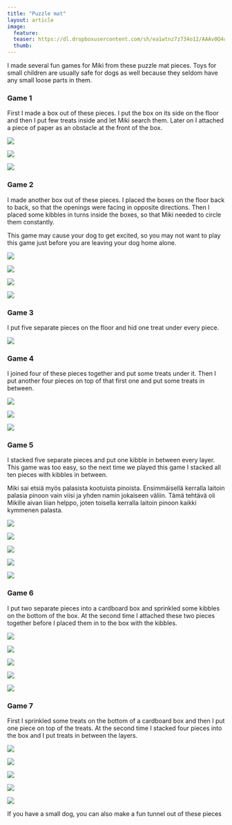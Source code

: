 ```yaml
---
title: "Puzzle mat"
layout: article
image:
  feature:
  teaser: https://dl.dropboxusercontent.com/sh/ea1wtnz7z734o12/AAAv0Q4utFypi1nSyIPlG-pba/aktivointi/palapelimatto/DS07724-245px.jpg
  thumb:
---
```


I made several fun games for Miki from these puzzle mat pieces. Toys for small children are usually safe for dogs as well because they seldom have any small loose parts in them.
 
### Game 1

First I made a box out of these pieces. I put the box on its side on the floor and then I put few treats inside and let Miki search them. Later on I attached a piece of paper as an obstacle at the front of the box.

[![](https://dl.dropboxusercontent.com/sh/ea1wtnz7z734o12/AAAsIRW2N78RBABuOml-Gc5ta/aktivointi/palapelimatto/DSC47487-800px.jpg)](https://dl.dropboxusercontent.com/sh/ea1wtnz7z734o12/AAAvQJ1w1smZP857FGpFJDULa/aktivointi/palapelimatto/DSC47487.jpg)

[![](https://dl.dropboxusercontent.com/sh/ea1wtnz7z734o12/AABnlhJEo70f3vRUd4_MzKWqa/aktivointi/palapelimatto/DSC48137-800px.jpg)](https://dl.dropboxusercontent.com/sh/ea1wtnz7z734o12/AADzSuKBKkcr5JJkso6EkHTSa/aktivointi/palapelimatto/DSC48137.jpg)

[![](https://dl.dropboxusercontent.com/sh/ea1wtnz7z734o12/AADY4xk-zC7KdfTPOhcl6gi-a/aktivointi/palapelimatto/DSC48146-800px.jpg)](https://dl.dropboxusercontent.com/sh/ea1wtnz7z734o12/AACWRfcG57Bkzg6FSL_AQr9ka/aktivointi/palapelimatto/DSC48146.jpg)

### Game 2

I made another box out of these pieces. I placed the boxes on the floor back to back, so that the openings were facing in opposite directions. Then I placed some kibbles in turns inside the boxes, so that Miki needed to circle them constantly.

This game may cause your dog to get excited, so you may not want to play this game just before you are leaving your dog home alone. 

[![](https://dl.dropboxusercontent.com/sh/ea1wtnz7z734o12/AAB3M7aTPTiHxMzu3VICkyeZa/aktivointi/palapelimatto/DSC47506-800px.jpg)](https://dl.dropboxusercontent.com/sh/ea1wtnz7z734o12/AADVBL4BVSOatkWYCZ-_L4eoa/aktivointi/palapelimatto/DSC47506.jpg)

[![](https://dl.dropboxusercontent.com/sh/ea1wtnz7z734o12/AADpiJqtXVsVpJDdkFb7tvhea/aktivointi/palapelimatto/DSC47496-800px.jpg)](https://dl.dropboxusercontent.com/sh/ea1wtnz7z734o12/AADyGBs_6JFEaHhHBbIf9hzVa/aktivointi/palapelimatto/DSC47496.jpg)

[![](https://dl.dropboxusercontent.com/sh/ea1wtnz7z734o12/AACvbvXXO8TC7B97vCq4YjuJa/aktivointi/palapelimatto/DSC47511-800px.jpg)](https://dl.dropboxusercontent.com/sh/ea1wtnz7z734o12/AABHokQJqnVhpgzgg_IckJHOa/aktivointi/palapelimatto/DSC47511.jpg)

[![](https://dl.dropboxusercontent.com/sh/ea1wtnz7z734o12/AAA6Ag5tRaHrIRButQfthlsba/aktivointi/palapelimatto/DSC47512-800px.jpg)](https://dl.dropboxusercontent.com/sh/ea1wtnz7z734o12/AABNjuzfvKoIpgXhbFdL_Doda/aktivointi/palapelimatto/DSC47512.jpg)

### Game 3

I put five separate pieces on the floor and hid one treat under every piece.

[![](https://dl.dropboxusercontent.com/sh/ea1wtnz7z734o12/AABehNSuBes1CqAX81BhzCXaa/aktivointi/palapelimatto/DSC47526-800px.jpg)](https://dl.dropboxusercontent.com/sh/ea1wtnz7z734o12/AAAjs2C12DuGTURSt0ORs4zza/aktivointi/palapelimatto/DSC47526.jpg)

### Game 4

I joined four of these pieces together and put some treats under it. Then I put another four pieces on top of that first one and put some treats in between.

[![](https://dl.dropboxusercontent.com/sh/ea1wtnz7z734o12/AADlvuWaqhrnzYXoBQ0jMj5da/aktivointi/palapelimatto/DSC48088-800px.jpg)](https://dl.dropboxusercontent.com/sh/ea1wtnz7z734o12/AAAthd_Ak6mU_xXSc9Aaun98a/aktivointi/palapelimatto/DSC48088.jpg)

[![](https://dl.dropboxusercontent.com/sh/ea1wtnz7z734o12/AADa8e_R6FMIWG_3Q3D0VZkUa/aktivointi/palapelimatto/DSC48098-800px.jpg)](https://dl.dropboxusercontent.com/sh/ea1wtnz7z734o12/AAB0ifDoRu_aP_dT0Aw5ls0Na/aktivointi/palapelimatto/DSC48098.jpg)

[![](https://dl.dropboxusercontent.com/sh/ea1wtnz7z734o12/AADWS4TsPFlvb-aL6UzU4PxGa/aktivointi/palapelimatto/DSC48126-800px.jpg)](https://dl.dropboxusercontent.com/sh/ea1wtnz7z734o12/AABRnWa_DplEp5h44IixzcPka/aktivointi/palapelimatto/DSC48126.jpg)

### Game 5

I stacked five separate pieces and put one kibble in between every layer. This game was too easy, so the next time we played this game I stacked all ten pieces with kibbles in between.

Miki sai etsiä myös palasista kootuista pinoista. Ensimmäisellä kerralla laitoin palasia pinoon vain viisi ja yhden namin jokaiseen väliin. Tämä tehtävä oli Mikille aivan liian helppo, joten toisella kerralla laitoin pinoon kaikki kymmenen palasta.

[![](https://dl.dropboxusercontent.com/sh/ea1wtnz7z734o12/AACHYNAQuMUJpzDTvHs9CDawa/aktivointi/palapelimatto/DSC48053-800px.jpg)](https://dl.dropboxusercontent.com/sh/ea1wtnz7z734o12/AAAAGJCZGsqtj-8nMv-fLbWMa/aktivointi/palapelimatto/DSC48053.jpg)

[![](https://dl.dropboxusercontent.com/sh/ea1wtnz7z734o12/AADHogVQiMvhk8sWcgfT2ioXa/aktivointi/palapelimatto/DSC48055-800px.jpg)](https://dl.dropboxusercontent.com/sh/ea1wtnz7z734o12/AABPGHGa4edEaCgjh3kiCqZpa/aktivointi/palapelimatto/DSC48055.jpg)

[![](https://dl.dropboxusercontent.com/sh/ea1wtnz7z734o12/AAAQGbY88lwsgy9WMWSuAvUea/aktivointi/palapelimatto/DS07715-800px.jpg)](https://dl.dropboxusercontent.com/sh/ea1wtnz7z734o12/AAD5SFb4y6ZtTSKIWcJH4SFza/aktivointi/palapelimatto/DS07715.jpg)

[![](https://dl.dropboxusercontent.com/sh/ea1wtnz7z734o12/AABnadZ8zUDQ1c8KnHrW_WZ2a/aktivointi/palapelimatto/DS07724-800px.jpg)](https://dl.dropboxusercontent.com/sh/ea1wtnz7z734o12/AAADN8dvIvA9AfnWTLxlv1Lha/aktivointi/palapelimatto/DS07724.jpg)

[![](https://dl.dropboxusercontent.com/sh/ea1wtnz7z734o12/AADTGIDzMl0TdWGCzidQfYxFa/aktivointi/palapelimatto/DSC48164-800px.jpg)](https://dl.dropboxusercontent.com/sh/ea1wtnz7z734o12/AAD2gbeNs6cCAOnWL8tE_z6La/aktivointi/palapelimatto/DSC48164.jpg)

### Game 6

I put two separate pieces into a cardboard box and sprinkled some kibbles on the bottom of the box. At the second time I attached these two pieces together before I placed them in to the box with the kibbles.

[![](https://dl.dropboxusercontent.com/sh/ea1wtnz7z734o12/AAC4Wlc_vT2ZbfTsA0XgXRGZa/aktivointi/palapelimatto/DSC48294-800px.jpg)](https://dl.dropboxusercontent.com/sh/ea1wtnz7z734o12/AADKbBsT7rK0lr40eZlNzV7wa/aktivointi/palapelimatto/DSC48294.jpg)

[![](https://dl.dropboxusercontent.com/sh/ea1wtnz7z734o12/AAA9XizmciUH9oLEdAilw0asa/aktivointi/palapelimatto/DSC48314-800px.jpg)](https://dl.dropboxusercontent.com/sh/ea1wtnz7z734o12/AAD0ltncCc6YW8q_1C_EQ-cLa/aktivointi/palapelimatto/DSC48314.jpg)

[![](https://dl.dropboxusercontent.com/sh/ea1wtnz7z734o12/AABykMSoDcK0hUOq3gSSWGHMa/aktivointi/palapelimatto/DSC48325-800px.jpg)](https://dl.dropboxusercontent.com/sh/ea1wtnz7z734o12/AAB1ruohbCz6DfiGFtQBT2RVa/aktivointi/palapelimatto/DSC48325.jpg)

[![](https://dl.dropboxusercontent.com/sh/ea1wtnz7z734o12/AAC6R4gUDRkpez-1hw7NHPTVa/aktivointi/palapelimatto/DSC48509-800px.jpg)](https://dl.dropboxusercontent.com/sh/ea1wtnz7z734o12/AABcu-HxDeUjdJ5prUSvERsPa/aktivointi/palapelimatto/DSC48509.jpg)

[![](https://dl.dropboxusercontent.com/sh/ea1wtnz7z734o12/AADhPMym9773FGN5Y6WFH4_7a/aktivointi/palapelimatto/DSC48519-800px.jpg)](https://dl.dropboxusercontent.com/sh/ea1wtnz7z734o12/AAAag388JBA-Sp9EiNPWdsoCa/aktivointi/palapelimatto/DSC48519.jpg)

### Game 7

First I sprinkled some treats on the bottom of a cardboard box and then I put one piece on top of the treats. At the second time I stacked four pieces into the box and I put treats in between the layers.

[![](https://dl.dropboxusercontent.com/sh/ea1wtnz7z734o12/AAAPpgAffd9Agl73YPVE45jBa/aktivointi/palapelimatto/DSC48794-800px.jpg)](https://dl.dropboxusercontent.com/sh/ea1wtnz7z734o12/AADL-8xfxbVYPs5IEtk1V0xLa/aktivointi/palapelimatto/DSC48794.jpg)

[![](https://dl.dropboxusercontent.com/sh/ea1wtnz7z734o12/AADg9V6ntX7xYqkIic4oO5pJa/aktivointi/palapelimatto/DSC48771-800px.jpg)](https://dl.dropboxusercontent.com/sh/ea1wtnz7z734o12/AAA2MqBhpAmcpaN_6_9Bi8z7a/aktivointi/palapelimatto/DSC48771.jpg)

[![](https://dl.dropboxusercontent.com/sh/ea1wtnz7z734o12/AACU6HL4paWFRJUjTjx-R6CLa/aktivointi/palapelimatto/DSC48799-800px.jpg)](https://dl.dropboxusercontent.com/sh/ea1wtnz7z734o12/AAAoTobLwsuTQqCl5FgzTLGLa/aktivointi/palapelimatto/DSC48799.jpg)

[![](https://dl.dropboxusercontent.com/sh/ea1wtnz7z734o12/AACB036PtiVHqvUFoMp-44JJa/aktivointi/palapelimatto/DSC48811-800px.jpg)](https://dl.dropboxusercontent.com/sh/ea1wtnz7z734o12/AAAMeILS716UV70W5awYaOSca/aktivointi/palapelimatto/DSC48811.jpg)

[![](https://dl.dropboxusercontent.com/sh/ea1wtnz7z734o12/AAD0w7nIWIfX-_W7jJy3Eh4oa/aktivointi/palapelimatto/DSC48818-800px.jpg)](https://dl.dropboxusercontent.com/sh/ea1wtnz7z734o12/AAAqCBXenHvOm4Aw1l9JZveJa/aktivointi/palapelimatto/DSC48818.jpg)

If you have a small dog, you can also make a fun tunnel out of these pieces